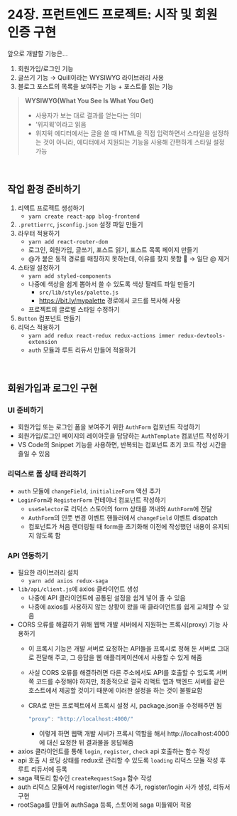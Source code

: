 # 24장. 프런트엔드 프로젝트: 시작 및 회원 인증 구현

앞으로 개발할 기능은…

1. 회원가입/로그인 기능
2. 글쓰기 기능 → Quill이라는 WYSIWYG 라이브러리 사용
3. 블로그 포스트의 목록을 보여주는 기능 + 포스트를 읽는 기능


> **WYSIWYG(What You See Is What You Get)**
> - 사용자가 보는 대로 결과를 얻는다는 의미
> - ‘위지윅’이라고 읽음
> - 위지윅 에디터에서는 글을 쓸 때 HTML을 직접 입력하면서 스타일을 설정하는 것이 아니라, 에디터에서 지원되는 기능을 사용해 간편하게 스타일 설정 가능

<br>

## 작업 환경 준비하기

1. 리액트 프로젝트 생성하기
    - `yarn create react-app blog-frontend`
2. `.prettierrc`, `jsconfig.json` 설정 파일 만들기
3. 라우터 적용하기
    - `yarn add react-router-dom`
    - 로그인, 회원가입, 글쓰기, 포스트 읽기, 포스트 목록 페이지 만들기
    - @가 붙은 동적 경로를 매칭하지 못하는데, 이유를 찾지 못함 🥲 → 일단 @ 제거
4. 스타일 설정하기
    - `yarn add styled-components`
    - 나중에 색상을 쉽게 뽑아서 쓸 수 있도록 색상 팔레트 파일 만들기
        - `src/lib/styles/palette.js`
        - https://bit.ly/mypalette 경로에서 코드를 복사해 사용
    - 프로젝트의 글로벌 스타일 수정하기
5. `Button` 컴포넌트 만들기
6. 리덕스 적용하기
    - `yarn add redux react-redux redux-actions immer redux-devtools-extension`
    - `auth` 모듈과 루트 리듀서 만들어 적용하기

<br>

## 회원가입과 로그인 구현

### UI 준비하기

- 회원가입 또는 로그인 폼을 보여주기 위한 `AuthForm` 컴포넌트 작성하기
- 회원가입/로그인 페이지의 레이아웃을 담당하는 `AuthTemplate` 컴포넌트 작성하기
- VS Code의 Snippet 기능을 사용하면, 반복되는 컴포넌트 초기 코드 작성 시간을 줄일 수 있음

### 리덕스로 폼 상태 관리하기

- `auth` 모듈에 `changeField`, `initializeForm` 액션 추가
- `LoginForm`과 `RegisterForm` 컨테이너 컴포넌트 작성하기
    - `useSelector`로 리덕스 스토어의 form 상태를 꺼내와 `AuthForm`에 전달
    - `AuthForm`의 인풋 변경 이벤트 핸들러에서 `changeField` 이벤트 dispatch
    - 컴포넌트가 처음 렌더링될 때 form을 초기화해 이전에 작성했던 내용이 유지되지 않도록 함

### API 연동하기

- 필요한 라이브러리 설치
    - `yarn add axios redux-saga`
- `lib/api/client.js`에 axios 클라이언트 생성
    - 나중에 API 클라이언트에 공통된 설정을 쉽게 넣어 줄 수 있음
    - 나중에 axios를 사용하지 않는 상황이 왔을 때 클라이언트를 쉽게 교체할 수 있음
- CORS 오류를 해결하기 위해 웹백 개발 서버에서 지원하는 프록시(proxy) 기능 사용하기
    - 이 프록시 기능은 개발 서버로 요청하는 API들을 프록시로 정해 둔 서버로 그대로 전달해 주고, 그 응답을 웹 애플리케이션에서 사용할 수 있게 해줌
    - 사실 CORS 오류를 해결하려면 다른 주소에서도 API를 호출할 수 있도록 서버 쪽 코드를 수정해야 하지만, 최종적으로 결국 리액트 앱과 백엔드 서버를 같은 호스트에서 제공할 것이기 때문에 이러한 설정을 하는 것이 불필요함
    - CRA로 만든 프로젝트에서 프록시 설정 시, package.json을 수정해주면 됨
        
        ```jsx
        "proxy": "http://localhost:4000/"
        ```
        
        - 이렇게 하면 웹팩 개발 서버가 프록시 역할을 해서 http://localhost:4000에 대신 요청한 뒤 결과물을 응답해줌
- axios 클라이언트를 통해 `login`, `register`, `check` api 호출하는 함수 작성
- api 호출 시 로딩 상태를 redux로 관리할 수 있도록 `loading` 리덕스 모듈 작성 후 루트 리듀서에 등록
- saga 팩토리 함수인 `createRequestSaga` 함수 작성
- auth 리덕스 모듈에서 register/login 액션 추가, register/login 사가 생성, 리듀서 구현
- rootSaga를 만들어 authSaga 등록, 스토어에 saga 미들웨어 적용